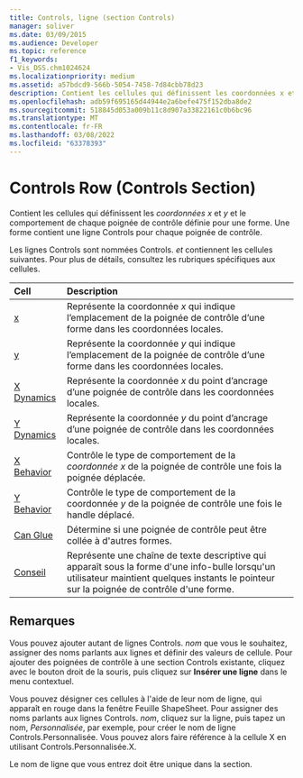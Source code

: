 ```yaml
---
title: Controls, ligne (section Controls)
manager: soliver
ms.date: 03/09/2015
ms.audience: Developer
ms.topic: reference
f1_keywords:
- Vis_DSS.chm1024624
ms.localizationpriority: medium
ms.assetid: a57bdcd9-566b-5054-7458-7d84cbb78d23
description: Contient les cellules qui définissent les coordonnées x et y et le comportement de chaque poignée de contrôle définie pour une forme. Une forme contient une ligne Controls pour chaque poignée de contrôle.
ms.openlocfilehash: adb59f695165d44944e2a6befe475f152dba8de2
ms.sourcegitcommit: 518845d053a009b11c8d907a33822161c0b6bc96
ms.translationtype: MT
ms.contentlocale: fr-FR
ms.lasthandoff: 03/08/2022
ms.locfileid: "63378393"
---
```

# <a name="controls-row-controls-section"></a>Controls Row (Controls Section)

Contient les cellules qui définissent les *coordonnées x* et *y* et le comportement de chaque poignée de contrôle définie pour une forme. Une forme contient une ligne Controls pour chaque poignée de contrôle.
  
Les lignes Controls sont nommées Controls. *et*  contiennent les cellules suivantes. Pour plus de détails, consultez les rubriques spécifiques aux cellules.
  
|**Cell**|**Description**|
|:-----|:-----|
|[x](x-cell-controls-section.md) <br/> |Représente la coordonnée *x* qui indique l’emplacement de la poignée de contrôle d’une forme dans les coordonnées locales. |
|[y](y-cell-controls-section.md) <br/> |Représente la coordonnée *y* qui indique l’emplacement de la poignée de contrôle d’une forme dans les coordonnées locales. |
|[X Dynamics](x-dynamics-cell-controls-section.md) <br/> |Représente la coordonnée *x* du point d’ancrage d’une poignée de contrôle dans les coordonnées locales. |
|[Y Dynamics](y-dynamics-cell-controls-section.md) <br/> |Représente la coordonnée *y* du point d’ancrage d’une poignée de contrôle dans les coordonnées locales. |
|[X Behavior](x-behavior-cell-controls-section.md) <br/> |Contrôle le type de comportement de la *coordonnée x* de la poignée de contrôle une fois la poignée déplacée. |
|[Y Behavior](y-behavior-cell-controls-section.md) <br/> |Contrôle le type de comportement de la coordonnée *y* de la poignée de contrôle une fois le handle déplacé. |
|[Can Glue](can-glue-cell-controls-section.md) <br/> |Détermine si une poignée de contrôle peut être collée à d'autres formes. |
|[Conseil](tip-cell-controls-section.md) <br/> |Représente une chaîne de texte descriptive qui apparaît sous la forme d'une info-bulle lorsqu'un utilisateur maintient quelques instants le pointeur sur la poignée de contrôle d'une forme. |

## <a name="remarks"></a>Remarques

 Vous pouvez ajouter autant de lignes Controls. *nom* que vous le souhaitez, assigner des noms parlants aux lignes et définir des valeurs de cellule. Pour ajouter des poignées de contrôle à une section Controls existante, cliquez avec le bouton droit de la souris, puis cliquez sur **Insérer une ligne** dans le menu contextuel.
  
Vous pouvez désigner ces cellules à l'aide de leur nom de ligne, qui apparaît en rouge dans la fenêtre Feuille ShapeSheet. Pour assigner des noms parlants aux lignes Controls. *nom*, cliquez sur la ligne, puis tapez un nom, *Personnalisée*, par exemple, pour créer le nom de ligne Controls.Personnalisée. Vous pouvez alors faire référence à la cellule X en utilisant Controls.Personnalisée.X.
  
Le nom de ligne que vous entrez doit être unique dans la section.
  